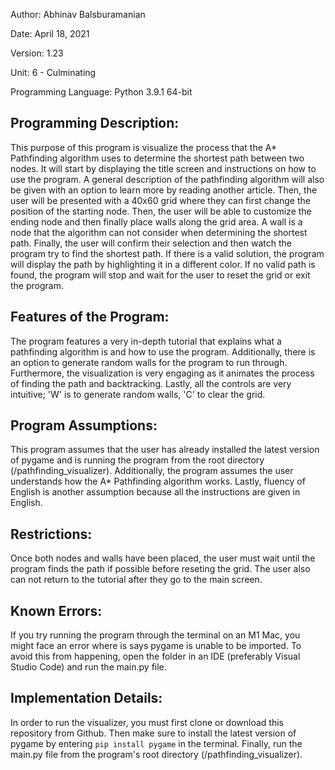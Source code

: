 Author: Abhinav Balsburamanian

Date: April 18, 2021

Version: 1.23

Unit: 6 - Culminating

Programming Language: Python 3.9.1 64-bit

## Programming Description: 
This purpose of this program is visualize the process that the A* Pathfinding algorithm uses to determine the shortest path between two nodes. It will start by displaying the title screen and 
instructions on how to use the program. A general description of the pathfinding algorithm will
also be given with an option to learn more by reading another article. Then, the user will be
presented with a 40x60 grid where they can first change the position of the starting node. Then,
the user will be able to customize the ending node and then finally place walls along the grid 
area. A wall is a node that the algorithm can not consider when determining the shortest path.
Finally, the user will confirm their selection and then watch the program try to find the shortest
path. If there is a valid solution, the program will display the path by highlighting it in a 
different color. If no valid path is found, the program will stop and wait for the user to reset
the grid or exit the program. 

## Features of the Program: 
The program features a very in-depth tutorial that explains what a pathfinding algorithm is and how to use the program. Additionally, there is an option to generate random walls for the program to run through. Furthermore, the visualization is very engaging as it animates the process of finding the path and backtracking. Lastly, all the controls are very intuitive; 'W' is to generate random walls, 'C' to clear the grid. 

## Program Assumptions: 
This program assumes that the user has already installed the latest version of pygame and is running the program from the root directory (/pathfinding_visualizer). Additionally, the program assumes the user understands how the A* Pathfinding algorithm works. Lastly, fluency of English is another assumption because all the instructions are given in English.

## Restrictions: 
Once both nodes and walls have been placed, the user must wait until the program finds the 
path if possible before reseting the grid. The user also can not return to the tutorial after they go to the main screen. 

## Known Errors: 
If you try running the program through the terminal on an M1 Mac, you might face an
error where is says pygame is unable to be imported. To avoid this from happening, open the folder
in an IDE (preferably Visual Studio Code) and run the main.py file. 

## Implementation Details:
In order to run the visualizer, you must first clone or download this repository from Github. Then make sure to
install the latest version of pygame by entering 
``
pip install pygame
`` in the terminal. Finally, run the main.py file from the program's root directory (/pathfinding_visualizer).